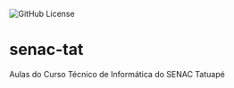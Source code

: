![GitHub License](https://img.shields.io/github/license/alesantosasr/senac-tat)

# senac-tat
Aulas do Curso Técnico de Informática do SENAC Tatuapé
